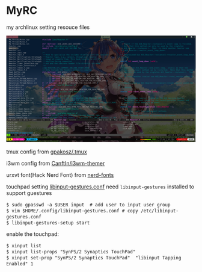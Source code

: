 # MyRC
my archlinux setting resouce files

![screenshot](./screenshot/screenshot.png)

tmux config from [gpakosz/.tmux](https://github.com/gpakosz/.tmux)

i3wm config from [CanftIn/i3wm-themer](https://github.com/CanftIn/i3wm-themer)

urxvt font(Hack Nerd Font) from [nerd-fonts](https://github.com/ryanoasis/nerd-fonts)

touchpad setting [libinput-gestures.conf](.config/libinput-gestures.conf)
need `libinput-gestures` installed to support guestures
```
$ sudo gpasswd -a $USER input  # add user to input user group
$ vim $HOME/.config/libinput-gestures.conf # copy /etc/libinput-gestures.conf
$ libinput-gestures-setup start
```
enable the touchpad:
```
$ xinput list
$ xinput list-props "SynPS/2 Synaptics TouchPad" 
$ xinput set-prop "SynPS/2 Synaptics TouchPad"  "libinput Tapping Enabled" 1
```
